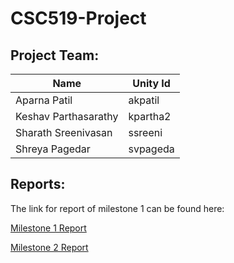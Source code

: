 # CSC519-Project

## Project Team:
| Name         	| Unity Id 	|
|--------------	|----------	|
| Aparna Patil 	| akpatil  	|
| Keshav Parthasarathy 	| kpartha2  	|
| Sharath Sreenivasan 	| ssreeni  	|
| Shreya Pagedar 	| svpageda  	|

## Reports:

The link for report of milestone 1 can be found here:

[Milestone 1 Report](https://github.ncsu.edu/akpatil/CSC519-Project/blob/master/M1/README.md)

[Milestone 2 Report](https://github.ncsu.edu/akpatil/CSC519-Project/blob/master/M2/README.md)



